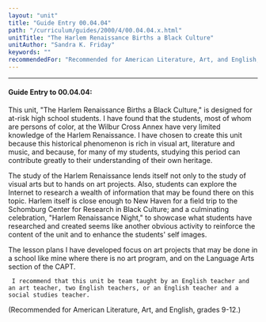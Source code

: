 ```yaml
---
layout: "unit"
title: "Guide Entry 00.04.04"
path: "/curriculum/guides/2000/4/00.04.04.x.html"
unitTitle: "The Harlem Renaissance Births a Black Culture"
unitAuthor: "Sandra K. Friday"
keywords: ""
recommendedFor: "Recommended for American Literature, Art, and English, grades 9-12."
---
```

<body>
<hr/>
 <h4>
  Guide Entry to 00.04.04:
 </h4>
 This unit, "The Harlem Renaissance Births a Black Culture," is designed for at-risk high school students. I have found that the students, most of whom are persons of color, at the Wilbur Cross Annex have very limited knowledge of the Harlem Renaissance. I have chosen to create this unit because this historical phenomenon is rich in visual art, literature and music, and because, for many of my students, studying this period can contribute greatly to their understanding of their own heritage.
 <p>
  The study of the Harlem Renaissance lends itself not only to the study of visual arts but to hands on art projects. Also, students can explore the Internet to research a wealth of information that may be found there on this topic. Harlem itself is close enough to New Haven for a field trip to the Schomburg Center for Research in Black Culture; and a culminating celebration, "Harlem Renaissance Night," to showcase what students have researched and created seems like another obvious activity to reinforce the content of the unit and to enhance the students' self images.
 </p>
 <p>
  The lesson plans I have developed focus on art projects that may be done in a school like mine where there is no art program, and on the Language Arts section of the CAPT.

     I recommend that this unit be team taught by an English teacher and an art teacher, two English teachers, or an English teacher and a social studies teacher.
 </p>
 <p>
  (Recommended for American Literature, Art, and English, grades 9-12.)
 </p>


</body>